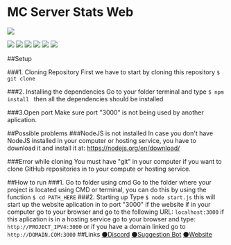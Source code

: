 

# MC Server Stats Web

![](https://imgur.com/82SWY5g.png)

![](https://img.shields.io/github/stars/pandao/editor.md.svg) ![](https://img.shields.io/github/forks/pandao/editor.md.svg) ![](https://img.shields.io/github/tag/pandao/editor.md.svg) ![](https://img.shields.io/github/release/pandao/editor.md.svg) ![](https://img.shields.io/github/issues/pandao/editor.md.svg) ![](https://img.shields.io/bower/v/editor.md.svg)


##Setup

###1. Cloning Repository
First we have to start by cloning this repository `$ git clone`

###2. Installing the dependencies
Go to your folder terminal and type `$ npm install ` then all the dependencies should be installed

###3.Open port
Make sure port "3000" is not being used by another aplication.


##Possible problems
###NodeJS is not installed
In case you don't have NodeJS installed in your computer or hosting service, you have to download it and install it at: https://nodejs.org/en/download/

###Error while cloning 
You must have "git" in your computer if you want to clone GitHub repositories in to your compute or hosting service.

##How to run
###1. Go to folder using cmd
Go to the folder where your project is located using CMD or terminal, you can do this by using the function ``$ cd PATH_HERE`` 
###2. Starting up
Type ``$ node start.js`` this will start up the website aplication in to port "3000" if the website if in your computer go to your browser and go to the following URL: ``localhost:3000`` if this aplication is in a hosting service go to your browser and type: ``http://PROJECT_IPV4:3000`` or if you have a domain linked go to ``http://DOMAIN.COM:3000``
##Links
[⚫Discord](https://discord.gg/Y3B3W5p "⚫Discord")
[⚫Suggestion Bot](https://discord.com/oauth2/authorize?client_id=567033485882163200&scope=bot&permissions=281672 "⚫Suggestion Bot")
[⚫Website](https://www.suggestions.wtf "⚫Website")
